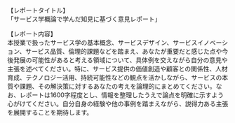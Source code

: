 【レポートタイトル】  
「サービス学概論で学んだ知見に基づく意見レポート」

【レポート内容】  
本授業で扱ったサービス学の基本概念、サービスデザイン、サービスイノベーション、サービス品質、倫理的課題などを踏まえ、あなたが重要だと感じた点や今後発展の可能性があると考える領域について、具体例を交えながら自分の意見や主張を述べてください。特に、サービス提供の価値創造や顧客との関係性、人材育成、テクノロジー活用、持続可能性などの観点を活かしながら、サービスの本質や課題、その解決策に対するあなたの考えを論理的にまとめてください。なお、レポートは1600字程度とし、情報を整理したうえで論点を明確に示すよう心がけてください。自分自身の経験や他の事例を踏まえながら、説得力ある主張を展開することを期待します。